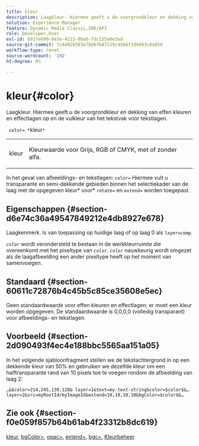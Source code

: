 ```yaml
---
title: kleur
description: Laagkleur. Hiermee geeft u de voorgrondkleur en dekking van effen kleuren en effectlagen op en de vulkleur van het tekstvak voor tekstlagen.
solution: Experience Manager
feature: Dynamic Media Classic,SDK/API
role: Developer,User
exl-id: b937e699-8e1e-4211-86a6-fdc155a0e3ed
source-git-commit: 7c4492b583e7bd6fb87229c4566f1d9493c8a650
workflow-type: tm+mt
source-wordcount: '192'
ht-degree: 0%

---
```


# kleur{#color}

Laagkleur. Hiermee geeft u de voorgrondkleur en dekking van effen kleuren en effectlagen op en de vulkleur van het tekstvak voor tekstlagen.

` color= *`kleur`*`

<table id="simpletable_68645167998A42229CEF858909FD447E"> 
 <tr class="strow"> 
  <td class="stentry"> <p> <span class="codeph"> <span class="varname"> kleur </span> </span> </p> </td> 
  <td class="stentry"> <p>Kleurwaarde voor Grijs, RGB of CMYK, met of zonder alfa. </p> </td> 
 </tr> 
</table>

In het geval van afbeeldings- en tekstlagen: `color=` Hiermee vult u transparante en semi-dekkende gebieden binnen het selectiekader van de laag met de opgegeven kleur* voor* `rotate=` en `extend=` worden toegepast.

## Eigenschappen {#section-d6e74c36a49547849212e4db8927e678}

Laagkenmerk. Is van toepassing op huidige laag of op laag 0 als `layer=comp`.

*`color`* wordt verondersteld te bestaan in de werkkleurruimte die overeenkomt met het pixeltype van *`color`*. *`color`* nauwkeurig wordt omgezet als de laagafbeelding een ander pixeltype heeft op het moment van samenvoegen.

## Standaard {#section-60611c72876b4c45b5c85ce35608e5ec}

Geen standaardwaarde voor effen kleuren en effectlagen; er moet een kleur worden opgegeven. De standaardwaarde is 0,0,0,0 (volledig transparant) voor afbeeldings- en tekstlagen.

## Voorbeeld {#section-2d090493f4ec4e188bbc5565aa151a05}

In het volgende sjabloonfragment stellen we de tekstachtergrond in op een dekkende kleur van 50% en gebruiken we dezelfde kleur om een halftransparante rand van 10 pixels toe te voegen rondom de afbeelding van laag 2:

`…&$color=214,245,130,128& layer=1&text=my-text-string&color=$color$&… layer=2&src=myRootId/myImageId&extend=10,10,10,10&bgColor=$color$&…`

## Zie ook {#section-f0e059f857b64b61ab4f23312b8dc619}

[kleur](../../../../../is-api/http-ref/image-serving-api-ref/c-http-protocol-reference/c-data-types/r-is-http-color.md#reference-0fdb264a3aed4bd78451bb55311f6e93), [bgColor=](../../../../../is-api/http-ref/image-serving-api-ref/c-http-protocol-reference/c-command-reference/r-bgcolor.md#reference-441371ba4ef54fe781887c5ae448f6ab), [opac=](../../../../../is-api/http-ref/image-serving-api-ref/c-http-protocol-reference/c-command-reference/r-opac.md#reference-d2269b51aca34599a08d0a46ee5c27e5), [extend=](../../../../../is-api/http-ref/image-serving-api-ref/c-http-protocol-reference/c-command-reference/r-extend.md#reference-7e9156beb285459d830e2d56782a74ac), [bgc=](../../../../../is-api/http-ref/image-serving-api-ref/c-http-protocol-reference/c-command-reference/r-bgc.md#reference-53376175f617446fbe5c69120f834b88), [Kleurbeheer](../../../../../is-api/http-ref/image-serving-api-ref/c-http-protocol-reference/c-syntax-and-features/r-color-management.md#reference-c7e4a72d589145189f7e4bcb6b4544d7)
